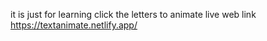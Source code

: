 it is just for learning 
click the letters to animate 
live web link <https://textanimate.netlify.app/>
